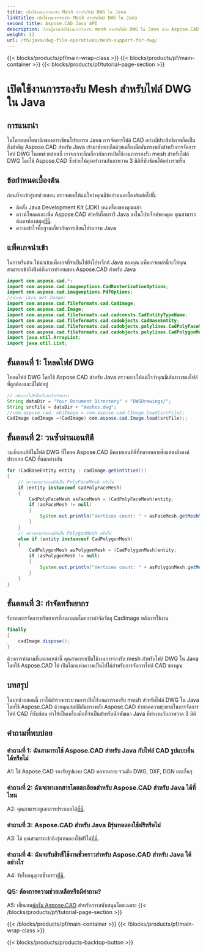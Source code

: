 ```yaml
---
title: เปิดใช้งานการรองรับ Mesh สำหรับไฟล์ DWG ใน Java
linktitle: เปิดใช้งานการรองรับ Mesh สำหรับไฟล์ DWG ใน Java
second_title: Aspose.CAD Java API
description: เรียนรู้การเปิดใช้งานการรองรับ mesh สำหรับไฟล์ DWG ใน Java ด้วย Aspose.CAD คำแนะนำทีละขั้นตอนสำหรับการปรับแต่งการวาดภาพ 3 มิติอย่างราบรื่น #การเขียนโปรแกรม Java #CADFiles
weight: 12
url: /th/java/dwg-file-operations/mesh-support-for-dwg/
---
```


{{< blocks/products/pf/main-wrap-class >}}
{{< blocks/products/pf/main-container >}}
{{< blocks/products/pf/tutorial-page-section >}}

# เปิดใช้งานการรองรับ Mesh สำหรับไฟล์ DWG ใน Java

## การแนะนำ

ในโลกแบบไดนามิกของการเขียนโปรแกรม Java การจัดการไฟล์ CAD อย่างมีประสิทธิภาพถือเป็นสิ่งสำคัญ Aspose.CAD สำหรับ Java เข้ามาช่วยเหลือด้วยเครื่องมืออันทรงพลังสำหรับการจัดการไฟล์ DWG ในบทช่วยสอนนี้ เราจะเจาะลึกเกี่ยวกับการเปิดใช้งานการรองรับ mesh สำหรับไฟล์ DWG โดยใช้ Aspose.CAD ซึ่งช่วยให้คุณทำงานกับภาพวาด 3 มิติที่ซับซ้อนได้อย่างราบรื่น

## ข้อกำหนดเบื้องต้น

ก่อนที่จะเข้าสู่บทช่วยสอน ตรวจสอบให้แน่ใจว่าคุณมีข้อกำหนดเบื้องต้นต่อไปนี้:
- ติดตั้ง Java Development Kit (JDK) บนเครื่องของคุณแล้ว
-  ดาวน์โหลดและเพิ่ม Aspose.CAD สำหรับไลบรารี Java ลงในโปรเจ็กต์ของคุณ คุณสามารถค้นหาห้องสมุด[ที่นี่](https://releases.aspose.com/cad/java/).
- ความเข้าใจพื้นฐานเกี่ยวกับการเขียนโปรแกรม Java

## แพ็คเกจนำเข้า

ในการเริ่มต้น ให้นำเข้าแพ็คเกจที่จำเป็นไปยังโปรเจ็กต์ Java ของคุณ แพ็คเกจเหล่านี้จะให้คุณสามารถเข้าถึงฟังก์ชันการทำงานของ Aspose.CAD สำหรับ Java

```java
import com.aspose.cad.*;
import com.aspose.cad.imageoptions.CadRasterizationOptions;
import com.aspose.cad.imageoptions.PdfOptions;
//นำเข้า java.awt.Image;
import com.aspose.cad.fileformats.cad.CadImage;
import com.aspose.cad.Image;
import com.aspose.cad.fileformats.cad.cadconsts.CadEntityTypeName;
import com.aspose.cad.fileformats.cad.cadobjects.CadBaseEntity;
import com.aspose.cad.fileformats.cad.cadobjects.polylines.CadPolyFaceMesh;
import com.aspose.cad.fileformats.cad.cadobjects.polylines.CadPolygonMesh;
import java.util.ArrayList;
import java.util.List;

```

## ขั้นตอนที่ 1: โหลดไฟล์ DWG

โหลดไฟล์ DWG โดยใช้ Aspose.CAD สำหรับ Java ตรวจสอบให้แน่ใจว่าคุณมีเส้นทางของไฟล์ที่ถูกต้องและมีไฟล์อยู่

```java
// เส้นทางไปยังไดเร็กทอรีทรัพยากร
String dataDir = "Your Document Directory" + "DWGDrawings/";
String srcFile = dataDir + "meshes.dwg";
//com.aspose.cad. objImage = com.aspose.cad.CImage.load(srcFile);
CadImage cadImage =(CadImage) com.aspose.cad.Image.load(srcFile);;
```

## ขั้นตอนที่ 2: วนซ้ำผ่านเอนทิตี

วนซ้ำเอนทิตีในไฟล์ DWG ที่โหลด Aspose.CAD มีคลาสเอนทิตีที่หลากหลายซึ่งแสดงถึงองค์ประกอบ CAD ที่แตกต่างกัน

```java
for (CadBaseEntity entity : cadImage.getEntities())
{
    // ตรวจสอบว่าเอนทิตีเป็น PolyFaceMesh หรือไม่
    if (entity instanceof CadPolyFaceMesh)
    {
        CadPolyFaceMesh asFaceMesh = (CadPolyFaceMesh)entity;
        if (asFaceMesh != null)
        {
            System.out.println("Vertices count: " + asFaceMesh.getMeshMVertexCount());
        }
    }
    // ตรวจสอบว่าเอนทิตีเป็น PolygonMesh หรือไม่
    else if (entity instanceof CadPolygonMesh)
    {
        CadPolygonMesh asPolygonMesh = (CadPolygonMesh)entity;
        if (asPolygonMesh != null)
        {
            System.out.println("Vertices count: " + asPolygonMesh.getMeshMVertexCount());
        }
    }
}
```

## ขั้นตอนที่ 3: กำจัดทรัพยากร

รับรองการจัดการทรัพยากรที่เหมาะสมโดยการกำจัดวัตถุ CadImage หลังการใช้งาน

```java
finally
{
    cadImage.dispose();
}
```

ด้วยการทำตามขั้นตอนเหล่านี้ คุณสามารถเปิดใช้งานการรองรับ mesh สำหรับไฟล์ DWG ใน Java โดยใช้ Aspose.CAD ได้ เปิดโลกแห่งความเป็นไปได้สำหรับการจัดการไฟล์ CAD ของคุณ

## บทสรุป

ในบทช่วยสอนนี้ เราได้สำรวจกระบวนการเปิดใช้งานการรองรับ mesh สำหรับไฟล์ DWG ใน Java โดยใช้ Aspose.CAD ด้วยคุณสมบัติอันทรงพลัง Aspose.CAD ช่วยลดความยุ่งยากในการจัดการไฟล์ CAD ที่ซับซ้อน ทำให้เป็นเครื่องมือที่จำเป็นสำหรับนักพัฒนา Java ที่ทำงานกับภาพวาด 3 มิติ

## คำถามที่พบบ่อย

### คำถามที่ 1: ฉันสามารถใช้ Aspose.CAD สำหรับ Java กับไฟล์ CAD รูปแบบอื่นได้หรือไม่

A1: ใช่ Aspose.CAD รองรับรูปแบบ CAD หลากหลาย รวมถึง DWG, DXF, DGN และอื่นๆ

### คำถามที่ 2: ฉันจะหาเอกสารโดยละเอียดสำหรับ Aspose.CAD สำหรับ Java ได้ที่ไหน

 A2: คุณสามารถดูเอกสารประกอบได้[ที่นี่](https://reference.aspose.com/cad/java/).

### คำถามที่ 3: Aspose.CAD สำหรับ Java มีรุ่นทดลองใช้ฟรีหรือไม่

 A3: ได้ คุณสามารถเข้าถึงรุ่นทดลองใช้ฟรีได้[ที่นี่](https://releases.aspose.com/).

### คำถามที่ 4: ฉันจะรับสิทธิ์ใช้งานชั่วคราวสำหรับ Aspose.CAD สำหรับ Java ได้อย่างไร

 A4: รับใบอนุญาตชั่วคราว[ที่นี่](https://purchase.aspose.com/temporary-license/).

### Q5: ต้องการความช่วยเหลือหรือมีคำถาม?

A5: เยี่ยมชม[ฟอรั่ม Aspose.CAD](https://forum.aspose.com/c/cad/19) สำหรับการสนับสนุนโดยเฉพาะ
{{< /blocks/products/pf/tutorial-page-section >}}

{{< /blocks/products/pf/main-container >}}
{{< /blocks/products/pf/main-wrap-class >}}

{{< blocks/products/products-backtop-button >}}
